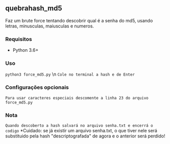 ## quebrahash_md5
Faz um brute force tentando descobrir qual é a senha do md5, usando letras, minusculas, maiusculas e numeros.

### Requisitos

* Python 3.6+

### Uso
`python3 force_md5.py` \n
`Cole no terminal a hash e de Enter`

### Configurações opcionais
`Para usar caracteres especiais descomente a linha 23 do arquivo force_md5.py`
  
### Nota
`Quando descoberto a hash salvará no arquivo senha.txt e encerrá o codigo`
*Cuidado: se já existir um arquivo senha.txt, o que tiver nele será substituido pela hash "descriptografada" de agora e o anterior será perdido!
